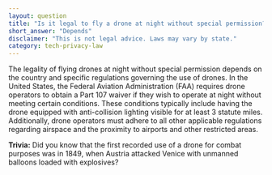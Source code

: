 ```yaml
---
layout: question
title: "Is it legal to fly a drone at night without special permission?"
short_answer: "Depends"
disclaimer: "This is not legal advice. Laws may vary by state."
category: tech-privacy-law
---
```

The legality of flying drones at night without special permission depends on the country and specific regulations governing the use of drones. In the United States, the Federal Aviation Administration (FAA) requires drone operators to obtain a Part 107 waiver if they wish to operate at night without meeting certain conditions. These conditions typically include having the drone equipped with anti-collision lighting visible for at least 3 statute miles. Additionally, drone operators must adhere to all other applicable regulations regarding airspace and the proximity to airports and other restricted areas.

**Trivia:** Did you know that the first recorded use of a drone for combat purposes was in 1849, when Austria attacked Venice with unmanned balloons loaded with explosives?
